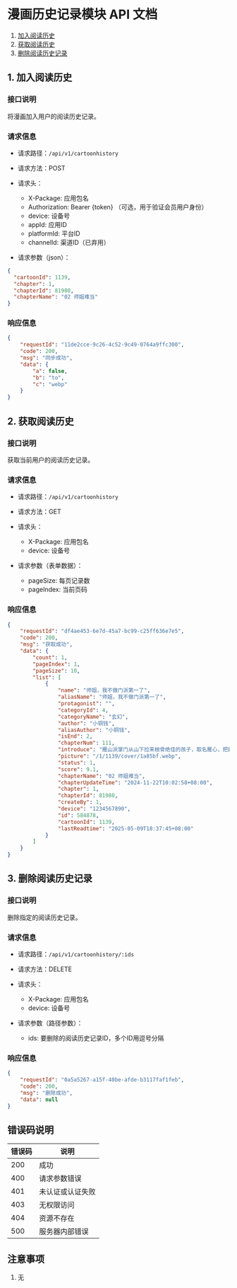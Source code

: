 # 漫画历史记录模块 API 文档
1. [加入阅读历史](#1-加入阅读历史)
2. [获取阅读历史](#2-获取阅读历史)
3. [删除阅读历史记录](#3-删除阅读历史记录)

## 1. 加入阅读历史

### 接口说明
将漫画加入用户的阅读历史记录。

### 请求信息
- 请求路径：`/api/v1/cartoonhistory`
- 请求方法：POST
- 请求头：
  - X-Package: 应用包名
  - Authorization: Bearer {token} （可选，用于验证会员用户身份）
  - device: 设备号
  - appId: 应用ID
  - platformId: 平台ID
  - channelId: 渠道ID（已弃用）

- 请求参数（json）：
```json
{
  "cartoonId": 1139,
  "chapter": 1,
  "chapterId": 81980,
  "chapterName": "02 师姐难当"
}
```

### 响应信息
```json
{
    "requestId": "11de2cce-9c26-4c52-9c49-0764a9ffc300",
    "code": 200,
    "msg": "同步成功",
    "data": {
        "a": false,
        "b": "to",
        "c": "webp"
    }
}
```

## 2. 获取阅读历史

### 接口说明
获取当前用户的阅读历史记录。

### 请求信息
- 请求路径：`/api/v1/cartoonhistory`
- 请求方法：GET
- 请求头：
  - X-Package: 应用包名
  - device: 设备号

- 请求参数（表单数据）：
  - pageSize: 每页记录数
  - pageIndex: 当前页码

### 响应信息
```json
{
    "requestId": "df4ae453-6e7d-45a7-bc99-c25ff636e7e5",
    "code": 200,
    "msg": "获取成功",
    "data": {
        "count": 1,
        "pageIndex": 1,
        "pageSize": 10,
        "list": [
            {
                "name": "师姐，我不做门派第一了",
                "aliasName": "师姐，我不做门派第一了",
                "protagonist": "",
                "categoryId": 4,
                "categoryName": "玄幻",
                "author": "小铜钱",
                "aliasAuthor": "小铜钱",
                "isEnd": 2,
                "chapterNum": 111,
                "introduce": "雁山派掌门从山下捡来根骨绝佳的孩子，取名雁心，把她托给大师姐柳云，让她传授雁山派基础武功于她，这也太耽误练功了，柳云一边揣测是因为自己天资笨拙被师父放弃，一边却坚守大师姐的职责，用心带练雁心，使其成为了门派第一。师妹的反超似乎打破了二人原有的关系，此时门派也开始内外受难……",
                "picture": "/1/1139/cover/1a85bf.webp",
                "status": 1,
                "score": 9.1,
                "chapterName": "02 师姐难当",
                "chapterUpdateTime": "2024-11-22T10:02:58+08:00",
                "chapter": 1,
                "chapterId": 81980,
                "createBy": 1,
                "device": "1234567890",
                "id": 584878,
                "cartoonId": 1139,
                "lastReadtime": "2025-05-09T18:37:45+08:00"
            }
        ]
    }
}
```

## 3. 删除阅读历史记录

### 接口说明
删除指定的阅读历史记录。

### 请求信息
- 请求路径：`/api/v1/cartoonhistory/:ids`
- 请求方法：DELETE
- 请求头：
  - X-Package: 应用包名
  - device: 设备号

- 请求参数（路径参数）：
  - ids: 要删除的阅读历史记录ID，多个ID用逗号分隔

### 响应信息
```json
{
    "requestId": "0a5a5267-a15f-40be-afde-b3117faf1feb",
    "code": 200,
    "msg": "删除成功",
    "data": null
}
```

## 错误码说明

| 错误码 | 说明 |
|--------|------|
| 200 | 成功 |
| 400 | 请求参数错误 |
| 401 | 未认证或认证失败 |
| 403 | 无权限访问 |
| 404 | 资源不存在 |
| 500 | 服务器内部错误 |

## 注意事项

1. 无